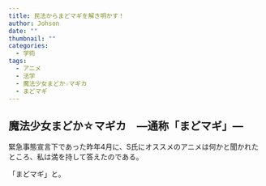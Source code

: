 ```yaml
---
title: 民法からまどマギを解き明かす！
author: Johson
date: ""
thumbnail: ""
categories:
  - 学術
tags:
  - アニメ
  - 法学
  - 魔法少女まどか☆マギカ
  - まどマギ
---
```

## 魔法少女まどか☆マギカ　―通称「まどマギ」―　

緊急事態宣言下であった昨年4月に、S氏にオススメのアニメは何かと聞かれたところ、私は満を持して答えたのである。

「まどマギ」と。

